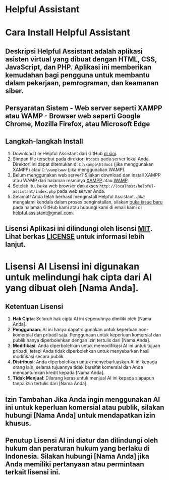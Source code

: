 # Helpful Assistant

# Cara Install Helpful Assistant 
## Deskripsi Helpful Assistant adalah aplikasi asisten virtual yang dibuat dengan HTML, CSS, JavaScript, dan PHP. Aplikasi ini memberikan kemudahan bagi pengguna untuk membantu dalam pekerjaan, pemrograman, dan keamanan siber. 
## Persyaratan Sistem - Web server seperti XAMPP atau WAMP - Browser web seperti Google Chrome, Mozilla Firefox, atau Microsoft Edge 
## Langkah-langkah Install 
1. Download file Helpful Assistant dari GitHub [di sini](https://github.com/Athallah1234/Helpful-Assistant/archive/refs/heads/main.zip).
2. Simpan file tersebut pada direktori `htdocs` pada server lokal Anda. Direktori ini dapat ditemukan di `C:\xampp\htdocs` (jika menggunakan XAMPP) atau `C:\wamp\www` (jika menggunakan WAMP).
3. Belum menggunakan web server? Silakan download dan install XAMPP atau WAMP dari halaman resminya [XAMPP](https://www.apachefriends.org/download.html) atau [WAMP](https://sourceforge.net/projects/wampserver/files/).
4. Setelah itu, buka web browser dan akses `http://localhost/helpful-assistant/index.php` pada web server Anda.
5. Selamat! Anda telah berhasil menginstall Helpful Assistant. Jika mengalami kendala dalam proses penginstallan, silakan [buka issue baru](https://github.com/contohusername/helpful-assistant/issues) pada halaman GitHub kami atau hubungi kami di email kami di [helpful.assistant@gmail.com](mailto:helpful.assistant@gmail.com).

## Lisensi Aplikasi ini dilindungi oleh lisensi [MIT](https://opensource.org/licenses/MIT). Lihat berkas [LICENSE](https://github.com/Athallah1234/Helpful-Assistant/blob/main/LICENSE) untuk informasi lebih lanjut.

# Lisensi AI Lisensi ini digunakan untuk melindungi hak cipta dari AI yang dibuat oleh [Nama Anda]. 
## Ketentuan Lisensi 
1. **Hak Cipta**: Seluruh hak cipta AI ini sepenuhnya dimiliki oleh [Nama Anda].
2. **Penggunaan**: AI ini hanya dapat digunakan untuk keperluan non-komersial dan pribadi saja. Penggunaan untuk keperluan komersial dan publik hanya diperbolehkan dengan izin tertulis dari [Nama Anda].
3. **Modifikasi**: Anda diperbolehkan untuk memodifikasi AI ini untuk tujuan pribadi, tetapi Anda tidak diperbolehkan untuk menyebarkan hasil modifikasi secara publik.
4. **Distribusi**: Anda diperbolehkan untuk menyebarluaskan AI ini kepada orang lain, selama tujuannya tidak bersifat komersial dan Anda mencantumkan kredit kepada [Nama Anda].
5. **Tidak Menjual**: Dilarang keras untuk menjual AI ini kepada siapapun tanpa izin tertulis dari [Nama Anda].
## Izin Tambahan Jika Anda ingin menggunakan AI ini untuk keperluan komersial atau publik, silakan hubungi [Nama Anda] untuk mendapatkan izin khusus.
## Penutup Lisensi AI ini diatur dan dilindungi oleh hukum dan peraturan hukum yang berlaku di Indonesia. Silakan hubungi [Nama Anda] jika Anda memiliki pertanyaan atau permintaan terkait lisensi ini.
